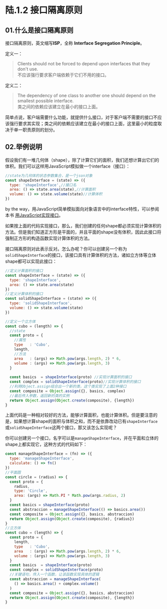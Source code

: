 # 陆.1.2 接口隔离原则

## 01.什么是接口隔离原则

接口隔离原则，英文缩写**ISP**，全称 **Interface Segregation Principle**。

定义一：

> Clients should not be forced to depend upon interfaces that they don't use.  
> 不应该强行要求客户端依赖于它们不用的接口。

定义二：

> The dependency of one class to another one should depend on the smallest possible interface.  
> 类之间的依赖应该建立在最小的接口上面。

简单点说，客户端需要什么功能，就提供什么接口，对于客户端不需要的接口不应该强行要求其实现；类之间的依赖应该建立在最小的接口上面，这里最小的粒度取决于单一职责原则的划分。

## 02.举例说明

假设我们有一堆几何体（shape），除了计算它们的面积，我们还想计算出它们的体积。我们可以这样用JavaScript模拟做一个interface（接口）：

```javascript
//state为几何体的状态参数集合，是一个json对象
const shapeInterface = (state) => ({
  type: 'shapeInterface',//接口名
  area: () => state.area(state),//计算面积
  volume: () => state.volume(state)//计算体积
})
```

by the way，用JavaScript简单模拟面向对象语言中的interface特性，可以参阅本书 [用JavaScript实现接口](../5/5.1.6.md)。

如果按上面的代码实现接口，那么，我们创建的任何shape都必须实现计算体积的方法。但是我们知道正方形是平面的，并且平面的shape没有体积，因此此接口将强制正方形的构造函数实现计算体积的方法。

接口隔离原则对此表示反对。怎么办呢？你可以创建另一个称为`solidShapeInterface`的接口，该接口具有计算体积的方法，诸如立方体等立体shape都可以实现此接口：

```javascript
//定义计算面积的接口
const shapeInterface = (state) => ({
  type: 'shapeInterface',
  area: () => state.area(state)
})
//定义计算体积的接口
const solidShapeInterface = (state) => ({
  type: 'solidShapeInterface',
  volume: () => state.volume(state)
})

//定义一个立方体
const cubo = (length) => {
  //state
  const proto = {
    //属性
    type   : 'Cubo',
    length,
    //方法
    area   : (args) => Math.pow(args.length, 2) * 6,
    volume : (args) => Math.pow(args.length, 3)
  }
  
  const basics  = shapeInterface(proto) //实现计算面积的接口
  const complex = solidShapeInterface(proto)//实现计算体积的接口
  //利用Object.assign组合出一个新的类，这个类实现了上面2种接口
  const composite = Object.assign({}, basics, complex)
  //最后传入参数，返回新的类的实例
  return Object.assign(Object.create(composite), {length})
}
```

上面代码是一种相对较好的方法，能够计算面积，也能计算体积。但是要注意的是，如果想计算shape的面积与体积之和，而不是依靠改动已有`shapeInterface`或`solidShapeInterface`这两个接口，那又该怎么实现呢？

你可以创建另一个接口，名字可以是`manageShapeInterface`，并在平面和立体的shape上都实现它，这种方式的代码如下：

```javascript
const manageShapeInterface = (fn) => ({
  type: 'manageShapeInterface',
  calculate: () => fn()
})
//平面圆
const circle = (radius) => {
  const proto = {
    radius,
    type: 'Circle',
    area: (args) => Math.PI * Math.pow(args.radius, 2)
  }
  const basics = shapeInterface(proto)
  const abstraccion = manageShapeInterface(() => basics.area())
  const composite = Object.assign({}, basics, abstraccion)
  return Object.assign(Object.create(composite), {radius})
}
//立方体
const cubo = (length) => {
  const proto = {
    length,
    type   : 'Cubo',
    area   : (args) => Math.pow(args.length, 2) * 6,
    volume : (args) => Math.pow(args.length, 3)
  }
  const basics  = shapeInterface(proto)
  const complex = solidShapeInterface(proto)
  //关键语句，传入一个函数，让该函数实现具体的逻辑
  const abstraccion = manageShapeInterface(
    () => basics.area() + complex.volume()
  )
  const composite = Object.assign({}, basics, abstraccion)
  return Object.assign(Object.create(composite), {length})
}
```



